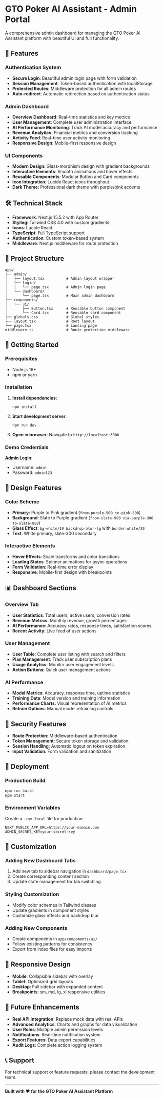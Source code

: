# GTO Poker AI Assistant - Admin Portal

A comprehensive admin dashboard for managing the GTO Poker AI Assistant platform with beautiful UI and full functionality.

## 🚀 Features

### Authentication System
- **Secure Login**: Beautiful admin login page with form validation
- **Session Management**: Token-based authentication with localStorage
- **Protected Routes**: Middleware protection for all admin routes
- **Auto-redirect**: Automatic redirection based on authentication status

### Admin Dashboard
- **Overview Dashboard**: Real-time statistics and key metrics
- **User Management**: Complete user administration interface
- **AI Performance Monitoring**: Track AI model accuracy and performance
- **Revenue Analytics**: Financial metrics and conversion tracking
- **Activity Feed**: Real-time user activity monitoring
- **Responsive Design**: Mobile-first responsive design

### UI Components
- **Modern Design**: Glass-morphism design with gradient backgrounds
- **Interactive Elements**: Smooth animations and hover effects
- **Reusable Components**: Modular Button and Card components
- **Icon Integration**: Lucide React icons throughout
- **Dark Theme**: Professional dark theme with purple/pink accents

## 🛠️ Technical Stack

- **Framework**: Next.js 15.5.2 with App Router
- **Styling**: Tailwind CSS 4.0 with custom gradients
- **Icons**: Lucide React
- **TypeScript**: Full TypeScript support
- **Authentication**: Custom token-based system
- **Middleware**: Next.js middleware for route protection

## 📁 Project Structure

```
app/
├── admin/
│   ├── layout.tsx          # Admin layout wrapper
│   ├── login/
│   │   └── page.tsx        # Admin login page
│   └── dashboard/
│       └── page.tsx        # Main admin dashboard
├── components/
│   └── ui/
│       ├── Button.tsx      # Reusable button component
│       └── Card.tsx        # Reusable card component
├── globals.css             # Global styles
├── layout.tsx              # Root layout
└── page.tsx                # Landing page
middleware.ts               # Route protection middleware
```

## 🚦 Getting Started

### Prerequisites
- Node.js 18+ 
- npm or yarn

### Installation

1. **Install dependencies**:
   ```bash
   npm install
   ```

2. **Start development server**:
   ```bash
   npm run dev
   ```

3. **Open in browser**:
   Navigate to `http://localhost:3000`

### Demo Credentials

**Admin Login**:
- Username: `admin`
- Password: `admin123`

## 🎨 Design Features

### Color Scheme
- **Primary**: Purple to Pink gradient (`from-purple-500 to-pink-500`)
- **Background**: Slate to Purple gradient (`from-slate-900 via-purple-900 to-slate-900`)
- **Glass Effect**: `bg-white/10 backdrop-blur-lg` with `border-white/20`
- **Text**: White primary, slate-300 secondary

### Interactive Elements
- **Hover Effects**: Scale transforms and color transitions
- **Loading States**: Spinner animations for async operations
- **Form Validation**: Real-time error display
- **Responsive**: Mobile-first design with breakpoints

## 📊 Dashboard Sections

### Overview Tab
- **User Statistics**: Total users, active users, conversion rates
- **Revenue Metrics**: Monthly revenue, growth percentages
- **AI Performance**: Accuracy rates, response times, satisfaction scores
- **Recent Activity**: Live feed of user actions

### User Management
- **User Table**: Complete user listing with search and filters
- **Plan Management**: Track user subscription plans
- **Usage Analytics**: Monitor user engagement levels
- **Action Buttons**: Quick user management actions

### AI Performance
- **Model Metrics**: Accuracy, response time, uptime statistics
- **Training Data**: Model version and training information
- **Performance Charts**: Visual representation of AI metrics
- **Retrain Options**: Manual model retraining controls

## 🔐 Security Features

- **Route Protection**: Middleware-based authentication
- **Token Management**: Secure token storage and validation
- **Session Handling**: Automatic logout on token expiration
- **Input Validation**: Form validation and sanitization

## 🚀 Deployment

### Production Build
```bash
npm run build
npm start
```

### Environment Variables
Create a `.env.local` file for production:
```env
NEXT_PUBLIC_APP_URL=https://your-domain.com
ADMIN_SECRET_KEY=your-secret-key
```

## 🔧 Customization

### Adding New Dashboard Tabs
1. Add new tab to sidebar navigation in `dashboard/page.tsx`
2. Create corresponding content section
3. Update state management for tab switching

### Styling Customization
- Modify color schemes in Tailwind classes
- Update gradients in component styles
- Customize glass effects and backdrop blur

### Adding New Components
- Create components in `app/components/ui/`
- Follow existing patterns for consistency
- Export from index files for easy imports

## 📱 Responsive Design

- **Mobile**: Collapsible sidebar with overlay
- **Tablet**: Optimized grid layouts
- **Desktop**: Full sidebar with expanded content
- **Breakpoints**: sm, md, lg, xl responsive utilities

## 🎯 Future Enhancements

- **Real API Integration**: Replace mock data with real APIs
- **Advanced Analytics**: Charts and graphs for data visualization
- **User Roles**: Multiple admin permission levels
- **Notifications**: Real-time notification system
- **Export Features**: Data export capabilities
- **Audit Logs**: Complete action logging system

## 📞 Support

For technical support or feature requests, please contact the development team.

---

**Built with ❤️ for the GTO Poker AI Assistant Platform**